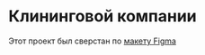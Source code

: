 # Клининговой компании
Этот проект был сверстан по [макету Figma](https://www.figma.com/file/ewJa4o2a13TrPmQw2XTlzL/%D0%BA%D0%BB%D0%B8%D0%BD%D0%B8%D0%BD%D0%B3%D0%BE%D0%B2%D0%B0%D1%8F-%D0%BA%D0%BE%D0%BC%D0%BF%D0%B0%D0%BD%D0%B8%D1%8F?type=design&node-id=0-1&mode=design&t=BTAOU3plG63kGlN2-0)